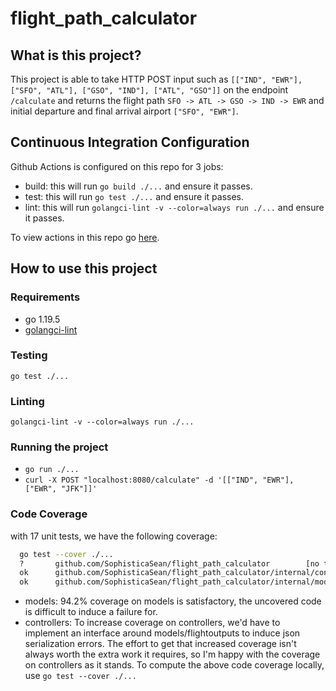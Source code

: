 # flight_path_calculator

## What is this project?
  This project is able to take HTTP POST input such as `[["IND", "EWR"], ["SFO", "ATL"], ["GSO", "IND"], ["ATL", "GSO"]]` on the endpoint `/calculate` and returns the flight path `SFO -> ATL -> GSO -> IND -> EWR` and initial departure and final arrival airport `["SFO", "EWR"]`.

## Continuous Integration Configuration
  Github Actions is configured on this repo for 3 jobs:
  - build: this will run `go build ./...` and ensure it passes.
  - test: this will run `go test ./...` and ensure it passes.
  - lint: this will run `golangci-lint -v --color=always run ./...` and ensure it passes.

  To view actions in this repo go [here](https://github.com/SophisticaSean/flight_path_planner/actions).

## How to use this project
  
  ### Requirements
  - go 1.19.5
  - [golangci-lint](https://golangci-lint.run/usage/install/)

  ### Testing
  `go test ./...`

  ### Linting
  `golangci-lint -v --color=always run ./...`

  ### Running the project
  - `go run ./...`
  - `curl -X POST "localhost:8080/calculate" -d '[["IND", "EWR"], ["EWR", "JFK"]]'`

  ### Code Coverage
  with 17 unit tests, we have the following coverage:
  ```bash
    go test --cover ./...
    ?       github.com/SophisticaSean/flight_path_calculator        [no test files]
    ok      github.com/SophisticaSean/flight_path_calculator/internal/controllers   (cached)        coverage: 72.0% of statements
    ok      github.com/SophisticaSean/flight_path_calculator/internal/models        (cached)        coverage: 94.2% of statements
  ```
  - models: 
  94.2% coverage on models is satisfactory, the uncovered code is difficult to induce a failure for.
  - controllers:
  To increase coverage on controllers, we'd have to implement an interface around models/flightoutputs to induce json serialization errors.
  The effort to get that increased coverage isn't always worth the extra work it requires, so I'm happy with the coverage on controllers as it stands.
  To compute the above code coverage locally, use `go test --cover ./...`

